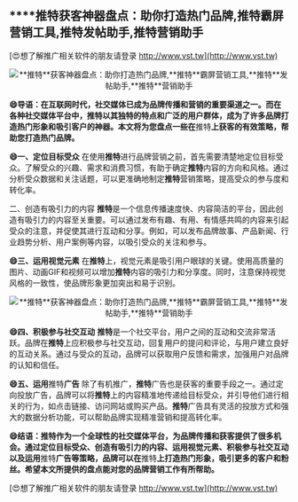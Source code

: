## ****推特**获客神器盘点：助你打造热门品牌,**推特**霸屏营销工具,**推特**发帖助手,**推特**营销助手**

[😍想了解推广相关软件的朋友请登录 http://www.vst.tw](http://www.vst.tw)

 <center><img src="https://vst.tw/MP4/tuiguang/png/3.png" alt="**推特**获客神器盘点：助你打造热门品牌,**推特**霸屏营销工具,**推特**发帖助手,**推特**营销助手"></center>

**😄导语：在互联网时代，社交媒体已成为品牌传播和营销的重要渠道之一。而在各种社交媒体平台中，**推特**以其独特的特点和广泛的用户群体，成为了许多品牌打造热门形象和吸引客户的神器。本文将为您盘点一些在**推特**上获客的有效策略，帮助您打造热门品牌。**

**😄一、定位目标受众**
在使用**推特**进行品牌营销之前，首先需要清楚地定位目标受众。了解受众的兴趣、需求和消费习惯，有助于确定**推特**内容的方向和风格。通过分析受众数据和关注话题，可以更准确地制定**推特**营销策略，提高受众的参与度和转化率。

二、创造有吸引力的内容
**推特**是一个信息传播速度快、内容简洁的平台，因此创造有吸引力的内容至关重要。可以通过发布有趣、有用、有情感共鸣的内容来引起受众的注意，并促使其进行互动和分享。例如，可以发布品牌故事、产品新闻、行业趋势分析、用户案例等内容，以吸引受众的关注和参与。

**😄三、运用视觉元素**
在**推特**上，视觉元素是吸引用户眼球的关键。使用高质量的图片、动画GIF和视频可以增加**推特**内容的吸引力和分享度。同时，注意保持视觉风格的一致性，使品牌形象更加突出和易于识别。

 <center><img src="https://vst.tw/MP4/tuiguang/png/2.png" alt="**推特**获客神器盘点：助你打造热门品牌,**推特**霸屏营销工具,**推特**发帖助手,**推特**营销助手"></center>

**😄四、积极参与社交互动**
**推特**是一个社交平台，用户之间的互动和交流非常活跃。品牌在**推特**上应积极参与社交互动，回复用户的提问和评论，与用户建立良好的互动关系。通过与受众的互动，品牌可以获取用户反馈和需求，加强用户对品牌的认知和信任。

**😄五、运用**推特**广告**
除了有机推广，**推特**广告也是获客的重要手段之一。通过定向投放广告，品牌可以将**推特**上的内容精准地传递给目标受众，并引导他们进行相关的行为，如点击链接、访问网站或购买产品。**推特**广告具有灵活的投放方式和强大的数据分析功能，可以帮助品牌实现精准营销和提高转化率。

**😄结语：**推特**作为一个全球性的社交媒体平台，为品牌传播和获客提供了很多机会。通过定位目标受众、创造有吸引力的内容、运用视觉元素、积极参与社交互动以及运用**推特**广告等策略，品牌可以在**推特**上打造热门形象，吸引更多的客户和粉丝。希望本文所提供的盘点能对您的品牌营销工作有所帮助。**

[😍想了解推广相关软件的朋友请登录 http://www.vst.tw](http://www.vst.tw)



